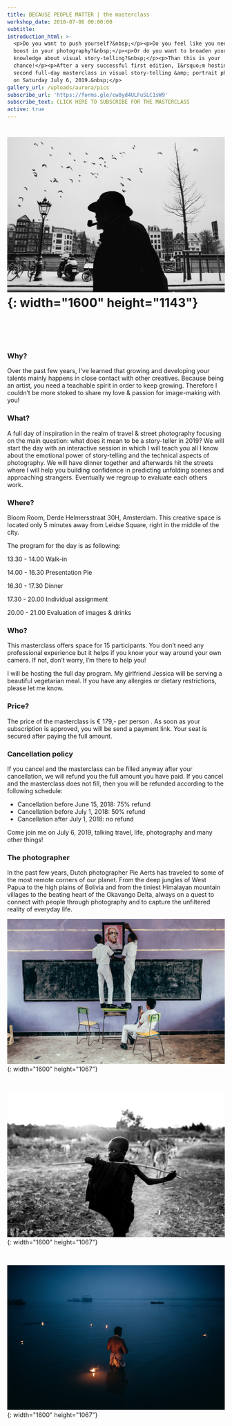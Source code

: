 ```yaml
---
title: BECAUSE PEOPLE MATTER | the masterclass
workshop_date: 2018-07-06 00:00:00
subtitle:
introduction_html: >-
  <p>Do you want to push yourself?&nbsp;</p><p>Do you feel like you need a new
  boost in your photography?&nbsp;</p><p>Or do you want to broaden your
  knowledge about visual story-telling?&nbsp;</p><p>Than this is your
  chance!</p><p>After a very successful first edition, I&rsquo;m hosting a
  second full-day masterclass in visual story-telling &amp; portrait photography
  on Saturday July 6, 2019.&nbsp;</p>
gallery_url: /uploads/aurora/pics
subscribe_url: 'https://forms.gle/cw8yd4ULFuSLC1sW9'
subscribe_text: CLICK HERE TO SUBSCRIBE FOR THE MASTERCLASS
active: true
---
```


# ![](/uploads/2g2a4587a-2.jpg){: width="1600" height="1143"}

# &nbsp;

### Why?

Over the past few years, I've learned that growing and developing your talents mainly happens in close contact with other creatives. Because being an artist, you need a teachable spirit in order to keep growing. Therefore I couldn’t be more stoked to share my love & passion for image-making with you\!

### What?

A full day of inspiration in the realm of travel & street photography focusing on the main question: what does it mean to be a story-teller in 2019? We will start the day with an interactive session in which I will teach you all I know about the emotional power of story-telling and the technical aspects of photography. We will have dinner together and afterwards hit the streets where I will help you building confidence in predicting unfolding scenes and approaching strangers. Eventually we regroup to evaluate each others work.&nbsp;

### Where?

Bloom Room, Derde Helmersstraat 30H, Amsterdam. This creative space is located only 5 minutes away from Leidse Square, right in the middle of the city.

The program for the day is as following:

13\.30 - 14.00 Walk-in

14\.00 - 16.30 Presentation Pie&nbsp;

16\.30 - 17.30 Dinner

17\.30 - 20.00 Individual assignment&nbsp;

20\.00 - 21.00 Evaluation of images & drinks

### Who?

This masterclass offers space for 15 participants. You don’t need any professional experience but it helps if you know your way around your own camera. If not, don’t worry, I’m there to help you\!&nbsp;

I will be hosting the full day program. My girlfriend Jessica will be serving a beautiful vegetarian meal. If you have any allergies or dietary restrictions, please let me know.&nbsp;

### Price?

The price of the masterclass is € 179,- per person . As soon as your subscription is approved, you will be send a payment link. Your seat is secured after paying the full amount.&nbsp;

### Cancellation policy

If you cancel and the masterclass can be filled anyway after your cancellation, we will refund you the full amount you have paid. If you cancel and the masterclass does not fill, then you will be refunded according to the following schedule:

* Cancellation before June 15, 2018: 75% refund
* Cancellation before July 1, 2018: 50% refund
* Cancellation after July 1, 2018: no refund

Come join me on July 6, 2019, talking travel, life, photography and many other things\!

### The photographer

In the past few years, Dutch photographer Pie Aerts has traveled to some of the most remote corners of our planet. From the deep jungles of West Papua to the high plains of Bolivia and from the tiniest Himalayan mountain villages to the beating heart of the Okavango Delta, always on a quest to connect with people through photography and to capture the unfiltered reality of everyday life.&nbsp;

![](/uploads/2g2a5538.jpg){: width="1600" height="1067"}

&nbsp;

![](/uploads/2g2a9720-1.jpg){: width="1600" height="1067"}

&nbsp;

![](/uploads/2g2a0960a-2aaaa-1.jpg){: width="1600" height="1067"}

&nbsp;